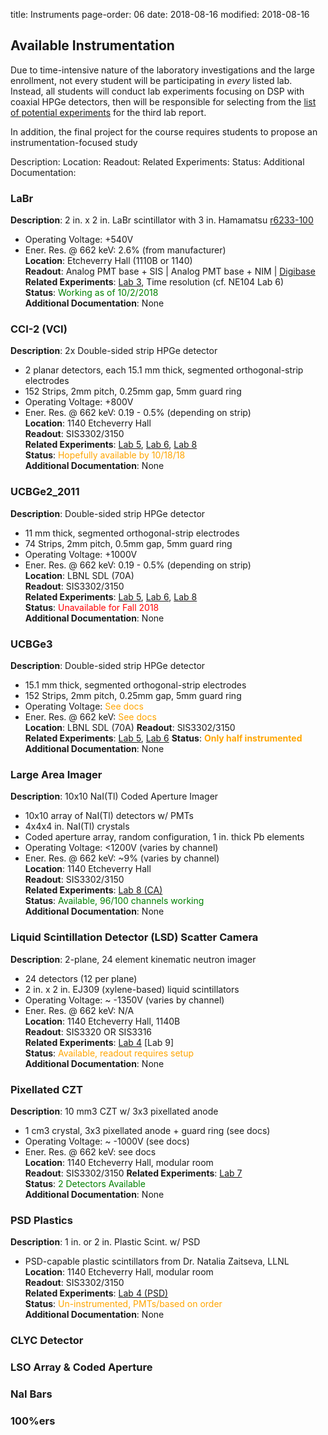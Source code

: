 title: Instruments
page-order: 06
date: 2018-08-16
modified: 2018-08-16

## Available Instrumentation

Due to time-intensive nature of the laboratory investigations and the large
enrollment, not every student will be participating in *every* listed lab.
Instead, all students will conduct lab experiments focusing on DSP with 
coaxial HPGe detectors, then will be responsible for selecting from the
[list of potential experiments]({filename}/labs/writeups.md) for the third lab
report.

In addition, the final project for the course requires students to propose an
instrumentation-focused study 

Description:
Location:
Readout:
Related Experiments:
Status:
Additional Documentation:

### LaBr
**Description**: 2 in. x 2 in. LaBr scintillator with 3 in. Hamamatsu
[r6233-100](https://www.hamamatsu.com/eu/en/product/type/R6233/index.html)  
 - Operating Voltage: +540V  
 - Ener. Res. @ 662 keV: 2.6% (from manufacturer)  
**Location**: Etcheverry Hall (1110B or 1140)  
**Readout**: Analog PMT base + SIS | Analog PMT base + NIM | 
             [Digibase](https://www.ortec-online.com/products/electronics/photomultiplier-tube-bases/digibase-e)  
**Related Experiments**: [Lab 3]({filename}/downloads/lab3_writeup.pdf), 
                         Time resolution (cf. NE104 Lab 6)  
**Status**: <font color="green">Working as of 10/2/2018</font>  
**Additional Documentation**: None  

### CCI-2 (VCI)
**Description**: 2x Double-sided strip HPGe detector  
 - 2 planar detectors, each 15.1 mm thick, segmented orthogonal-strip electrodes  
 - 152 Strips, 2mm pitch, 0.25mm gap, 5mm guard ring  
 - Operating Voltage: +800V  
 - Ener. Res. @ 662 keV: 0.19 - 0.5% (depending on strip)  
**Location**: 1140 Etcheverry Hall  
**Readout**: SIS3302/3150  
**Related Experiments**: [Lab 5]({filename}/downloads/lab5_writeup.pdf), 
                         [Lab 6]({filename}/downloads/lab6_writeup.pdf),
                         [Lab 8]({filename}/downloads/lab8_writeup.pdf)  
**Status**: <font color="orange">Hopefully available by 10/18/18</font>  
**Additional Documentation**: None  

### UCBGe2\_2011
**Description**: Double-sided strip HPGe detector  
 - 11 mm thick, segmented orthogonal-strip electrodes  
 - 74 Strips, 2mm pitch, 0.5mm gap, 5mm guard ring  
 - Operating Voltage: +1000V  
 - Ener. Res. @ 662 keV: 0.19 - 0.5% (depending on strip)  
**Location**: LBNL SDL (70A)  
**Readout**: SIS3302/3150  
**Related Experiments**: [Lab 5]({filename}/downloads/lab5_writeup.pdf), 
                         [Lab 6]({filename}/downloads/lab6_writeup.pdf),
                         [Lab 8]({filename}/downloads/lab8_writeup.pdf)  
**Status**: <font color="red">Unavailable for Fall 2018</font>  
**Additional Documentation**: None  

### UCBGe3
**Description**: Double-sided strip HPGe detector  
 - 15.1 mm thick, segmented orthogonal-strip electrodes  
 - 152 Strips, 2mm pitch, 0.25mm gap, 5mm guard ring  
 - Operating Voltage: <font color="orange">See docs</font>  
 - Ener. Res. @ 662 keV: <font color="orange">See docs</font>  
**Location**: LBNL SDL (70A)
**Readout**: SIS3302/3150  
**Related Experiments**: [Lab 5]({filename}/downloads/lab5_writeup.pdf), 
                         [Lab 6]({filename}/downloads/lab6_writeup.pdf)
**Status**: <font color="orange">**Only half instrumented**</font>  
**Additional Documentation**: None  

### Large Area Imager
**Description**: 10x10 NaI(Tl) Coded Aperture Imager  
 - 10x10 array of NaI(Tl) detectors w/ PMTs  
 - 4x4x4 in. NaI(Tl) crystals  
 - Coded aperture array, random configuration, 1 in. thick Pb elements   
 - Operating Voltage: <1200V (varies by channel)   
 - Ener. Res. @ 662 keV: ~9% (varies by channel)   
**Location**: 1140 Etcheverry Hall   
**Readout**: SIS3302/3150   
**Related Experiments**:  [Lab 8 (CA)]({filename}/downloads/lab8_writeup.pdf)    
**Status**: <font color="green">Available, 96/100 channels working</font>  
**Additional Documentation**: None  

### Liquid Scintillation Detector (LSD) Scatter Camera
**Description**: 2-plane, 24 element kinematic neutron imager
 - 24 detectors (12 per plane)  
 - 2 in. x 2 in. EJ309 (xylene-based) liquid scintillators  
 - Operating Voltage: ~ -1350V (varies by channel)   
 - Ener. Res. @ 662 keV: N/A  
**Location**: 1140 Etcheverry Hall, 1140B   
**Readout**: SIS3320 OR SIS3316   
**Related Experiments**:  [Lab 4]({filename}/downloads/lab4_writeup.pdf)
                          [Lab 9]   
**Status**: <font color="orange">Available, readout requires setup</font>  
**Additional Documentation**: None  

### Pixellated CZT
**Description**: 10 mm3 CZT w/ 3x3 pixellated anode   
 - 1 cm3 crystal, 3x3 pixellated anode + guard ring (see docs)  
 - Operating Voltage: ~ -1000V (see docs)  
 - Ener. Res. @ 662 keV: see docs   
**Location**: 1140 Etcheverry Hall, modular room   
**Readout**: SIS3302/3150
**Related Experiments**:  [Lab 7]({filename}/downloads/lab7_writeup.pdf)  
**Status**: <font color="green">2 Detectors Available</font>  
**Additional Documentation**: None  

### PSD Plastics
**Description**: 1 in. or 2 in. Plastic Scint. w/ PSD  
 - PSD-capable plastic scintillators from Dr. Natalia Zaitseva, LLNL   
**Location**: 1140 Etcheverry Hall, modular room  
**Readout**: SIS3302/3150   
**Related Experiments**:  [Lab 4 (PSD)]({filename}/downloads/lab8_writeup.pdf)    
**Status**: <font color="orange">Un-instrumented, PMTs/based on order</font>  
**Additional Documentation**: None  

### CLYC Detector

### LSO Array & Coded Aperture

### NaI Bars

### 100%ers

